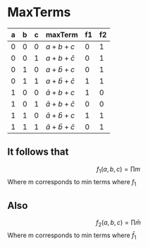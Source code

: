 # MaxTerms
|a|b|c|maxTerm|f1|f2|
|---|---|---|---|---|---|
|0|0|0|$a+b+c$|0|1|
|0|0|1|$a+b+\bar c$|0|1|
|0|1|0|$a+\bar b+c$|0|1|
|0|1|1|$a+\bar b+\bar c$|1|1|
|1|0|0|$\bar a+b+c$|1|0|
|1|0|1|$\bar a+b+\bar c$|0|0|
|1|1|0|$\bar a+\bar b+c$|1|1|
|1|1|1|$\bar a+\bar b+\bar c$|0|1|

## It follows that
$$f_1(a,b,c)=\prod m$$ Where m corresponds to min terms where $f_1$

## Also
$$f_2(a,b,c)=\prod \bar m$$
Where m corresponds to min terms where $\bar f_1$

